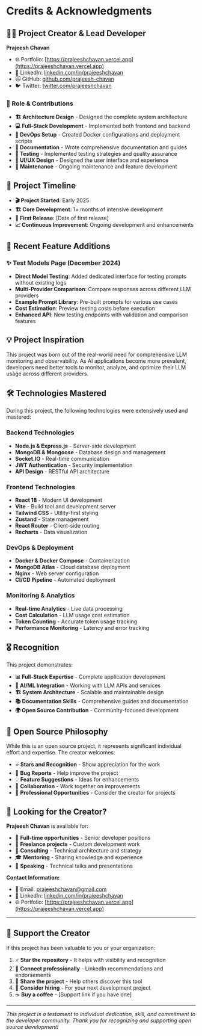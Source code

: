 # Credits & Acknowledgments

## 👨‍💻 Project Creator & Lead Developer

**Prajeesh Chavan**

- 🌐 Portfolio: [https://prajeeshchavan.vercel.app](https://prajeeshchavan.vercel.app)
- 💼 LinkedIn: [linkedin.com/in/prajeeshchavan](https://linkedin.com/in/prajeeshchavan)
- 🐱 GitHub: [github.com/prajeesh-chavan](https://github.com/prajeesh-chavan)
- 🐦 Twitter: [twitter.com/prajeeshchavan](https://twitter.com/prajeeshchavan)

### 🎯 Role & Contributions

- **🏗️ Architecture Design** - Designed the complete system architecture
- **💻 Full-Stack Development** - Implemented both frontend and backend
- **🐳 DevOps Setup** - Created Docker configurations and deployment scripts
- **📖 Documentation** - Wrote comprehensive documentation and guides
- **🧪 Testing** - Implemented testing strategies and quality assurance
- **🎨 UI/UX Design** - Designed the user interface and experience
- **🔧 Maintenance** - Ongoing maintenance and feature development

## 🚀 Project Timeline

- **🎬 Project Started**: Early 2025
- **🏗️ Core Development**: 1+ months of intensive development
- **🎯 First Release**: [Date of first release]
- **📈 Continuous Improvement**: Ongoing development and enhancements

## 🚀 Recent Feature Additions

### ✨ Test Models Page (December 2024)

- **Direct Model Testing**: Added dedicated interface for testing prompts without existing logs
- **Multi-Provider Comparison**: Compare responses across different LLM providers
- **Example Prompt Library**: Pre-built prompts for various use cases
- **Cost Estimation**: Preview testing costs before execution
- **Enhanced API**: New testing endpoints with validation and comparison features

## 💡 Project Inspiration

This project was born out of the real-world need for comprehensive LLM monitoring and observability. As AI applications become more prevalent, developers need better tools to monitor, analyze, and optimize their LLM usage across different providers.

## 🛠️ Technologies Mastered

During this project, the following technologies were extensively used and mastered:

### Backend Technologies

- **Node.js & Express.js** - Server-side development
- **MongoDB & Mongoose** - Database design and management
- **Socket.IO** - Real-time communication
- **JWT Authentication** - Security implementation
- **API Design** - RESTful API architecture

### Frontend Technologies

- **React 18** - Modern UI development
- **Vite** - Build tool and development server
- **Tailwind CSS** - Utility-first styling
- **Zustand** - State management
- **React Router** - Client-side routing
- **Recharts** - Data visualization

### DevOps & Deployment

- **Docker & Docker Compose** - Containerization
- **MongoDB Atlas** - Cloud database deployment
- **Nginx** - Web server configuration
- **CI/CD Pipeline** - Automated deployment

### Monitoring & Analytics

- **Real-time Analytics** - Live data processing
- **Cost Calculation** - LLM usage cost estimation
- **Token Counting** - Accurate token usage tracking
- **Performance Monitoring** - Latency and error tracking

## 🎖️ Recognition

This project demonstrates:

- **📊 Full-Stack Expertise** - Complete application development
- **🤖 AI/ML Integration** - Working with LLM APIs and services
- **🏗️ System Architecture** - Scalable and maintainable design
- **📚 Documentation Skills** - Comprehensive guides and documentation
- **🌍 Open Source Contribution** - Community-focused development

## 🤝 Open Source Philosophy

While this is an open source project, it represents significant individual effort and expertise. The creator welcomes:

- ⭐ **Stars and Recognition** - Show appreciation for the work
- 🐛 **Bug Reports** - Help improve the project
- 💡 **Feature Suggestions** - Ideas for enhancements
- 🤝 **Collaboration** - Work together on improvements
- 💼 **Professional Opportunities** - Consider the creator for projects

## 🎯 Looking for the Creator?

**Prajeesh Chavan** is available for:

- 💼 **Full-time opportunities** - Senior developer positions
- 🚀 **Freelance projects** - Custom development work
- 🤝 **Consulting** - Technical architecture and strategy
- 🎓 **Mentoring** - Sharing knowledge and experience
- 💬 **Speaking** - Technical talks and presentations

**Contact Information:**

- 📧 Email: [prajeeshchavan@gmail.com](mailto:prajeeshchavan@gmail.com)
- 💼 LinkedIn: [linkedin.com/in/prajeeshchavan](https://linkedin.com/in/prajeeshchavan)
- 🌐 Portfolio: [https://prajeeshchavan.vercel.app](https://prajeeshchavan.vercel.app)

---

## 💝 Support the Creator

If this project has been valuable to you or your organization:

1. ⭐ **Star the repository** - It helps with visibility and recognition
2. 🤝 **Connect professionally** - LinkedIn recommendations and endorsements
3. 💬 **Share the project** - Help others discover this tool
4. 🎯 **Consider hiring** - For your next development project
5. ☕ **Buy a coffee** - [Support link if you have one]

---

_This project is a testament to individual dedication, skill, and commitment to the developer community. Thank you for recognizing and supporting open source development!_
